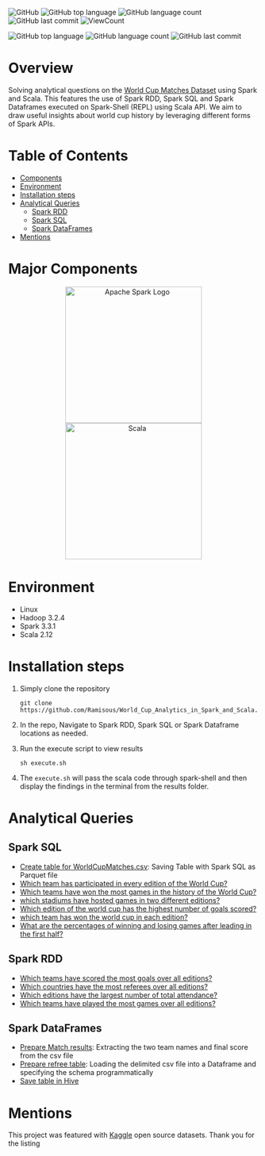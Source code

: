 ![GitHub](https://img.shields.io/github/license/Thomas-George-T/MoviesLens-Analytics-in-Spark-and-Scala?style=flat)
![GitHub top language](https://img.shields.io/github/languages/top/Thomas-George-T/MoviesLens-Analytics-in-Spark-and-Scala?style=flat)
![GitHub language count](https://img.shields.io/github/languages/count/Thomas-George-T/MoviesLens-Analytics-in-Spark-and-Scala?style=flat)
![GitHub last commit](https://img.shields.io/github/last-commit/Thomas-George-T/MoviesLens-Analytics-in-Spark-and-Scala?style=flat)
![ViewCount](https://views.whatilearened.today/views/github/Thomas-George-T/Movies-Analytics-in-Spark-and-Scala.svg?cache=remove)

![GitHub top language](https://img.shields.io/github/languages/top/Ramisous/World_Cup_Analytics_in_Spark_and_Scala)
![GitHub language count](https://img.shields.io/github/languages/count/Ramisous/World_Cup_Analytics_in_Spark_and_Scala)
![GitHub last commit](https://img.shields.io/github/last-commit/Ramisous/World_Cup_Analytics_in_Spark_and_Scala)

# Overview
Solving analytical questions on the [World Cup Matches Dataset](https://www.kaggle.com/datasets/abecklas/fifa-world-cup) using Spark and Scala. This features the use of Spark RDD, Spark SQL and Spark Dataframes executed on Spark-Shell (REPL) using Scala API. We aim to draw useful insights about world cup history by leveraging different forms of Spark APIs.

# Table of Contents
* [Components](https://github.com/Ramisous/World_Cup_Analytics_in_Spark_and_Scala#Major-Components)
* [Environment](https://github.com/Ramisous/World_Cup_Analytics_in_Spark_and_Scala#Environment)
* [Installation steps](https://github.com/Ramisous/World_Cup_Analytics_in_Spark_and_Scala#Installation-steps)
* [Analytical Queries](https://github.com/Ramisous/World_Cup_Analytics_in_Spark_and_Scala#Analytical-Queries)
	- [Spark RDD](https://github.com/Ramisous/World_Cup_Analytics_in_Spark_and_Scala#Spark-RDD)
	- [Spark SQL](https://github.com/Ramisous/World_Cup_Analytics_in_Spark_and_Scala#Spark-SQL)
	- [Spark DataFrames](https://github.com/Ramisous/World_Cup_Analytics_in_Spark_and_Scala#Spark-DataFrames)
* [Mentions](https://github.com/Ramisous/World_Cup_Analytics_in_Spark_and_Scala#Mentions)

# Major Components

<p align="center">
	<a href="#">
		<img src="https://upload.wikimedia.org/wikipedia/commons/f/f3/Apache_Spark_logo.svg" alt="Apache Spark Logo" title="Apache Spark" width=275 hspace=80 />
	</a>
	<a href="#">
		<img src="https://upload.wikimedia.org/wikipedia/commons/3/39/Scala-full-color.svg" alt="Scala" title="Scala" width ="275" />
	</a>
</p>

# Environment
* Linux
* Hadoop 3.2.4
* Spark 3.3.1
* Scala 2.12

# Installation steps

1. Simply clone the repository
	```
	git clone https://github.com/Ramisous/World_Cup_Analytics_in_Spark_and_Scala.git
	```
2. In the repo, Navigate to Spark RDD, Spark SQL or Spark Dataframe locations as needed.

3. Run the execute script to view results
	```
	sh execute.sh
	```
4. The `execute.sh` will pass the scala code through spark-shell and then display the findings in the terminal from the results folder.

# Analytical Queries

## Spark SQL
- [Create table for WorldCupMatches.csv](/Spark_SQL/sparkdatalake/): Saving Table with Spark SQL as Parquet file
- [Which team has participated in every edition of the World Cup?](/Spark_SQL/Appearance_all_editions/)
- [Which teams have won the most games in the history of the World Cup?](/Spark_SQL/Top_games_winner/)
- [which stadiums have hosted games in two different editions?](/Spark_SQL/Stadium_hosting_2_editions/)
- [Which edition of the world cup has the highest number of goals scored?](Spark_SQL/Total_goals_per_edition)
- [which team has won the world cup in each edition?](Spark_SQL/World_cup_winners/) 
- [What are the percentages of winning and losing games after leading in the first half?](Spark_SQL/Leading_first_half_stats/)

## Spark RDD
- [Which teams have scored the most goals over all editions?](/Spark_RDD/Most_scoring_teams/)
- [Which countries have the most referees over all editions?](/Spark_RDD/Referee_country/)
- [Which editions have the largest number of total attendance?](Spark_RDD/Greatest_attendances/)
- [Which teams have played the most games over all editions?](Spark_RDD/Most_playing_teams/)

## Spark DataFrames
- [Prepare Match results](Spark_DataFrames/extract_match_details): Extracting the two team names and final score from the csv file
- [Prepare refree table](Spark_DataFrames/prepare_refree_table): Loading the delimited csv file into a Dataframe and specifying the schema programmatically
- [Save table in Hive](Spark_DataFrames/save_to_hive)

# Mentions
This project was featured with [Kaggle](https://www.kaggle.com/) open source datasets. Thank you for the listing



